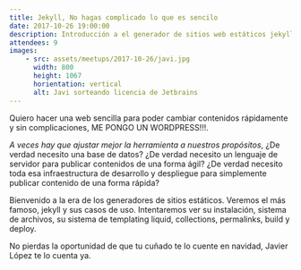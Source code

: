 ```yaml
---
title: Jekyll, No hagas complicado lo que es sencilo
date: 2017-10-26 19:00:00
description: Introducción a el generador de sitios web estáticos jekyll.
attendees: 9
images:
    - src: assets/meetups/2017-10-26/javi.jpg
      width: 800
      height: 1067
      horientation: vertical
      alt: Javi sorteando licencia de Jetbrains
---
```


Quiero hacer una web sencilla para poder cambiar contenidos rápidamente y sin complicaciones, ME PONGO UN WORDPRESS!!!.

*A veces hay que ajustar mejor la herramienta a nuestros propósitos*, ¿De verdad necesito una base de datos? ¿De verdad necesito un lenguaje de servidor para publicar contenidos de una forma ágil? ¿De verdad necesito toda esa infraestructura de desarrollo y despliegue para simplemente publicar contenido de una forma rápida?

Bienvenido a la era de los generadores de sitios estáticos. Veremos el más famoso, jekyll y sus casos de uso. Intentaremos ver su instalación, sistema de archivos, su sistema de templating liquid, collections, permalinks, build y deploy.

No pierdas la oportunidad de que tu cuñado te lo cuente en navidad, Javier López te lo cuenta ya.